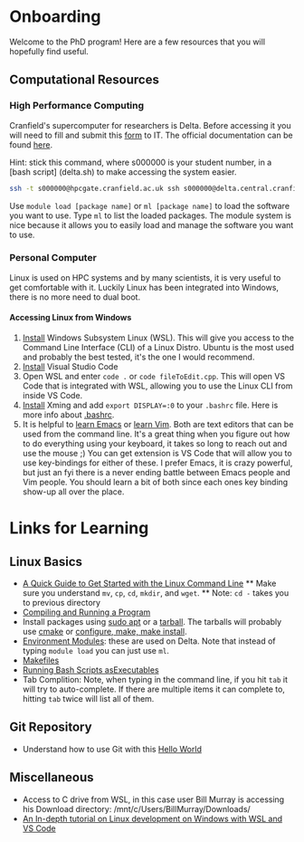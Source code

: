 # Onboarding
Welcome to the PhD program!
Here are a few resources that you will hopefully find useful.

## Computational Resources
### High Performance Computing
Cranfield's supercomputer for researchers is Delta.
Before accessing it you will need to fill and submit this
  [form](https://intranet.cranfield.ac.uk/it/Documents3/DeltaApplication.pdf)
  to IT.
The official documentation can be found
  [here](https://intranet.cranfield.ac.uk/it/Documents3/Getting%20Started%20With%20HPC.pdf).

Hint: stick this command, where s000000 is your student number, in a [bash script] (delta.sh)
  to make accessing the system easier.
``` bash
ssh -t s000000@hpcgate.cranfield.ac.uk ssh s000000@delta.central.cranfield.ac.uk
```

Use `module load [package name]` or `ml [package name]` to load the software you want to use.
Type `ml` to list the loaded packages.
The module system is nice because it allows you to easily load and manage the software you want to use.


### Personal Computer
Linux is used on HPC systems and by many scientists, it is very useful to get comfortable with it.
Luckily Linux has been integrated into Windows, there is no more need to dual boot.

#### Accessing Linux from Windows
 1. [Install](https://docs.microsoft.com/en-us/windows/wsl/install-win10) Windows Subsystem Linux (WSL).
    This will give you access to the Command Line Interface (CLI) of a Linux Distro.
    Ubuntu is the most used and probably the best tested, it's the one I would recommend.
 2. [Install](https://code.visualstudio.com/download) Visual Studio Code
 3. Open WSL and enter `code .` or `code fileToEdit.cpp`.
    This will open VS Code that is integrated with WSL, allowing you to use the Linux CLI from inside VS Code.
 4. [Install](https://sourceforge.net/projects/xming/) Xming and add `export DISPLAY=:0` to your `.bashrc` file.
    Here is more info about [.bashrc](https://www.maketecheasier.com/what-is-bashrc/).
 5. It is helpful to [learn Emacs](http://ergoemacs.org/emacs/emacs_basics.html) or [learn Vim](https://danielmiessler.com/study/vim/).
    Both are text editors that can be used from the command line.
    It's a great thing when you figure out how to do everything using your keyboard, it takes so long to reach out and use the mouse ;)
    You can get extension is VS Code that will allow you to use key-bindings for either of these.
    I prefer Emacs, it is crazy powerful, but just an fyi there is a never ending battle between Emacs people and Vim people.
    You should learn a bit of both since each ones key binding show-up all over the place.



# Links for Learning
## Linux Basics
 * [A Quick Guide to Get Started with the Linux Command Line](https://www.makeuseof.com/tag/using-linux-with-wayland/)
 ** Make sure you understand `mv`, `cp`, `cd`, `mkdir`, and `wget`.
 ** Note: `cd -` takes you to previous directory
 * [Compiling and Running a Program](compile.md)
 * Install packages using [sudo apt](https://codeburst.io/a-beginners-guide-to-using-apt-get-commands-in-linux-ubuntu-d5f102a56fc4)
   or a [tarball](https://linuxize.com/post/how-to-extract-unzip-tar-gz-file/).
   The tarballs will probably use [cmake](https://preshing.com/20170511/how-to-build-a-cmake-based-project/#running-cmake-from-the-command-line)
   or [configure, make, make install](https://thoughtbot.com/blog/the-magic-behind-configure-make-make-install).
 * [Environment Modules](http://www.admin-magazine.com/HPC/Articles/Environment-Modules): these are used on Delta.
   Note that instead of typing `module load` you can just use `ml`.
 * [Makefiles](https://makefiletutorial.com/)
 * [Running Bash Scripts asExecutables](https://www.cyberciti.biz/faq/run-execute-sh-shell-script/)
 * Tab Complition: Note, when typing in the command line, if you hit `tab` it will try to auto-complete.
   If there are multiple items it can complete to, hitting `tab` twice will list all of them.


## Git Repository
 * Understand how to use Git with this [Hello World](https://guides.github.com/activities/hello-world/)
## Miscellaneous
 * Access to C drive from WSL, in this case user Bill Murray is accessing his Download directory: /mnt/c/Users/BillMurray/Downloads/
 * [An In-depth tutorial on Linux development on Windows with WSL and VS Code](https://devblogs.microsoft.com/commandline/an-in-depth-tutorial-on-linux-development-on-windows-with-wsl-and-visual-studio-code/)
